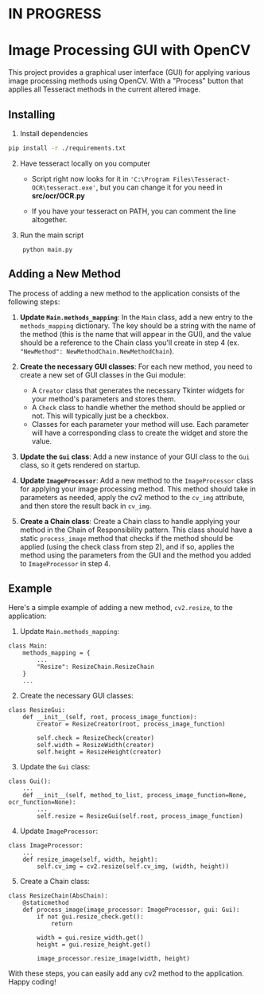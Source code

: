 # IN PROGRESS
# Image Processing GUI with OpenCV

This project provides a graphical user interface (GUI) for applying various image processing methods using OpenCV. With a "Process" button that applies
all Tesseract methods in the current altered image.

## Installing

1. Install dependencies
```bash
pip install -r ./requirements.txt
```

2. Have tesseract locally on you computer

    - Script right now looks for it in `'C:\Program Files\Tesseract-OCR\tesseract.exe'`, but you can change
    it for you need in **src/ocr/OCR.py**

    - If you have your tesseract on PATH, you can comment the line altogether.

3. Run the main script
```
    python main.py
```

## Adding a New Method

The process of adding a new method to the application consists of the following steps:

1. **Update `Main.methods_mapping`**: In the `Main` class, add a new entry to the `methods_mapping` dictionary. The key should be a string with the name of the method (this is the name that will appear in the GUI), and the value should be a reference to the Chain class you'll create in step 4 (ex. `"NewMethod": NewMethodChain.NewMethodChain`).

2. **Create the necessary GUI classes**: For each new method, you need to create a new set of GUI classes in the Gui module:
    - A `Creator` class that generates the necessary Tkinter widgets for your method's parameters and stores them.
    - A `Check` class to handle whether the method should be applied or not. This will typically just be a checkbox.
    - Classes for each parameter your method will use. Each parameter will have a corresponding class to create the widget and store the value.

3. **Update the `Gui` class**: Add a new instance of your GUI class to the `Gui` class, so it gets rendered on startup.

4. **Update `ImageProcessor`**: Add a new method to the `ImageProcessor` class for applying your image processing method. This method should take in parameters as needed, apply the cv2 method to the `cv_img` attribute, and then store the result back in `cv_img`.

5. **Create a Chain class**: Create a Chain class to handle applying your method in the Chain of Responsibility pattern. This class should have a static `process_image` method that checks if the method should be applied (using the check class from step 2), and if so, applies the method using the parameters from the GUI and the method you added to `ImageProcessor` in step 4.

## Example

Here's a simple example of adding a new method, `cv2.resize`, to the application:

1. Update `Main.methods_mapping`:

```
class Main:
    methods_mapping = {
        ...
        "Resize": ResizeChain.ResizeChain
    }
    ...
```

2. Create the necessary GUI classes:

```
class ResizeGui:
    def __init__(self, root, process_image_function):
        creator = ResizeCreator(root, process_image_function)

        self.check = ResizeCheck(creator)
        self.width = ResizeWidth(creator)
        self.height = ResizeHeight(creator)
```

3. Update the `Gui` class:

```
class Gui():
    ...
    def __init__(self, method_to_list, process_image_function=None, ocr_function=None):
        ...
        self.resize = ResizeGui(self.root, process_image_function)
```

4. Update `ImageProcessor`:

```
class ImageProcessor:
    ...
    def resize_image(self, width, height):
        self.cv_img = cv2.resize(self.cv_img, (width, height))
```

5. Create a Chain class:

```
class ResizeChain(AbsChain):
    @staticmethod
    def process_image(image_processor: ImageProcessor, gui: Gui):
        if not gui.resize_check.get():
            return

        width = gui.resize_width.get()
        height = gui.resize_height.get()

        image_processor.resize_image(width, height)
```

With these steps, you can easily add any cv2 method to the application. Happy coding!

